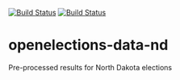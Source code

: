 [![Build Status](https://github.com/openelections/openelections-data-nd/actions/workflows/data_tests.yml/badge.svg?branch=master)](https://github.com/openelections/openelections-data-nd/actions/workflows/data_tests.yml?query=branch%3Amaster)
[![Build Status](https://github.com/openelections/openelections-data-nd/actions/workflows/format_tests.yml/badge.svg?branch=master)](https://github.com/openelections/openelections-data-nd/actions/workflows/format_tests.yml?query=branch%3Amaster)

# openelections-data-nd
Pre-processed results for North Dakota elections
